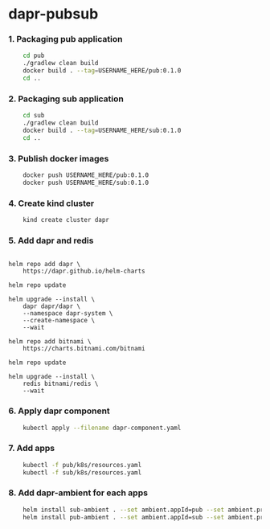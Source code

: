 # dapr-pubsub


### 1. Packaging pub application

```sh
    cd pub
    ./gradlew clean build
    docker build . --tag=USERNAME_HERE/pub:0.1.0  
    cd ..      
```

### 2. Packaging sub application
```sh
    cd sub
    ./gradlew clean build
    docker build . --tag=USERNAME_HERE/sub:0.1.0
    cd ..
```

### 3. Publish docker images

```sh
    docker push USERNAME_HERE/pub:0.1.0
    docker push USERNAME_HERE/sub:0.1.0
```

### 4. Create kind cluster
```sh
    kind create cluster dapr
```

### 5. Add dapr and redis

```shell

helm repo add dapr \
    https://dapr.github.io/helm-charts

helm repo update

helm upgrade --install \
    dapr dapr/dapr \
    --namespace dapr-system \
    --create-namespace \
    --wait

helm repo add bitnami \
    https://charts.bitnami.com/bitnami

helm repo update

helm upgrade --install \
    redis bitnami/redis \
    --wait
```

### 6. Apply dapr component

```sh
    kubectl apply --filename dapr-component.yaml
```

### 7. Add apps

```sh
    kubectl -f pub/k8s/resources.yaml
    kubectl -f sub/k8s/resources.yaml
```

### 8. Add dapr-ambient for each apps

```sh
    helm install sub-ambient . --set ambient.appId=pub --set ambient.proxy.remoteURL=pub:8080 
    helm install pub-ambient . --set ambient.appId=sub --set ambient.proxy.remoteURL=sub:8080
```